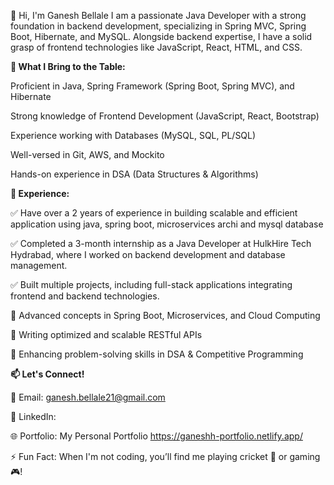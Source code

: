 👋 Hi, I'm Ganesh Bellale
I am a passionate Java Developer with a strong foundation in backend development, specializing in Spring MVC, Spring Boot, Hibernate, and MySQL. Alongside backend expertise, I have a solid grasp of frontend technologies like JavaScript, React, HTML, and CSS.

**🚀 What I Bring to the Table:**

Proficient in Java, Spring Framework (Spring Boot, Spring MVC), and Hibernate

Strong knowledge of Frontend Development (JavaScript, React, Bootstrap)

Experience working with Databases (MySQL, SQL, PL/SQL)

Well-versed in Git, AWS, and Mockito

Hands-on experience in DSA (Data Structures & Algorithms)

**💼 Experience:**

✅ Have over a 2 years of experience in building scalable and efficient application using java, spring boot, microservices archi and mysql database

✅ Completed a 3-month internship as a Java Developer at HulkHire Tech Hydrabad, where I worked on backend development and database management.

✅ Built multiple projects, including full-stack applications integrating frontend and backend technologies.

📌 Advanced concepts in Spring Boot, Microservices, and Cloud Computing 

📌 Writing optimized and scalable RESTful APIs

📌 Enhancing problem-solving skills in DSA & Competitive Programming

**📫 Let's Connect!**

📧 Email: ganesh.bellale21@gmail.com

🔗 LinkedIn: 

🌐 Portfolio: My Personal Portfolio https://ganeshh-portfolio.netlify.app/


⚡ Fun Fact: When I'm not coding, you’ll find me playing cricket 🏏 or gaming 🎮!
<!---
ganesh-b45/ganesh-b45 is a ✨ special ✨ repository because its `README.md` (this file) appears on your GitHub profile.
You can click the Preview link to take a look at your changes.
--->
